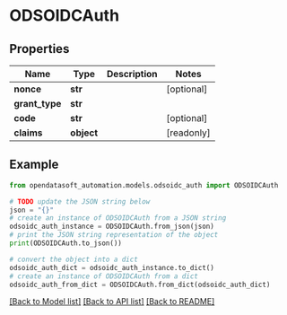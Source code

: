 # ODSOIDCAuth


## Properties

Name | Type | Description | Notes
------------ | ------------- | ------------- | -------------
**nonce** | **str** |  | [optional] 
**grant_type** | **str** |  | 
**code** | **str** |  | [optional] 
**claims** | **object** |  | [readonly] 

## Example

```python
from opendatasoft_automation.models.odsoidc_auth import ODSOIDCAuth

# TODO update the JSON string below
json = "{}"
# create an instance of ODSOIDCAuth from a JSON string
odsoidc_auth_instance = ODSOIDCAuth.from_json(json)
# print the JSON string representation of the object
print(ODSOIDCAuth.to_json())

# convert the object into a dict
odsoidc_auth_dict = odsoidc_auth_instance.to_dict()
# create an instance of ODSOIDCAuth from a dict
odsoidc_auth_from_dict = ODSOIDCAuth.from_dict(odsoidc_auth_dict)
```
[[Back to Model list]](../README.md#documentation-for-models) [[Back to API list]](../README.md#documentation-for-api-endpoints) [[Back to README]](../README.md)


